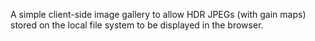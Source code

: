 A simple client-side image gallery to allow HDR JPEGs (with gain maps) stored on the local file system to be displayed in the browser.